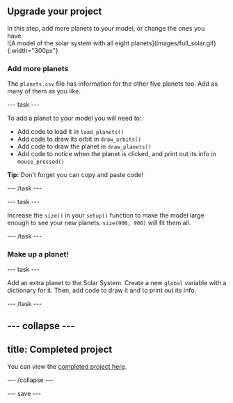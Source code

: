 ## Upgrade your project

<div style="display: flex; flex-wrap: wrap">
<div style="flex-basis: 200px; flex-grow: 1; margin-right: 15px;">
In this step, add more planets to your model, or change the ones you have.
</div>
<div>
![A model of the solar system with all eight planets](images/full_solar.gif){:width="300px"}
</div>
</div>

### Add more planets
The `planets.csv` file has information for the other five planets too. Add as many of them as you like.

--- task ---

To add a planet to your model you will need to:
 - Add code to load it in `load_planets()`
 - Add code to draw its orbit in `draw_orbits()`
 - Add code to draw the planet in `draw_planets()`
 - Add code to notice when the planet is clicked, and print out its info in `mouse_pressed()`

 **Tip:** Don't forget you can copy and paste code!

--- /task ---

--- task ---

Increase the `size()` in your `setup()` function to make the model large enough to see your new planets. `size(900, 900)` will fit them all.

--- /task ---

### Make up a planet!

--- task ---

Add an extra planet to the Solar System. Create a new `global` variable with a dictionary for it. Then, add code to draw it and to print out its info.

--- /task ---

--- collapse ---
---
title: Completed project
---

You can view the [completed project here](https://trinket.io/python/33d830b0ce).

--- /collapse ---

--- save ---
